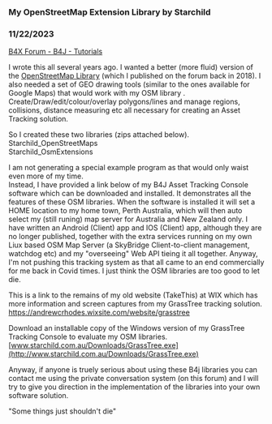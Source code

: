 ### My OpenStreetMap Extension Library by Starchild
### 11/22/2023
[B4X Forum - B4J - Tutorials](https://www.b4x.com/android/forum/threads/157538/)

I wrote this all several years ago. I wanted a better (more fluid) version of the [OpenStreetMap Library](https://www.b4x.com/android/forum/threads/jopenstreetmaps-library.89089/) (which I published on the forum back in 2018). I also needed a set of GEO drawing tools (similar to the ones available for Google Maps) that would work with my OSM library . Create/Draw/edit/colour/overlay polygons/lines and manage regions, collisions, distance measuring etc all necessary for creating an Asset Tracking solution.  
  
So I created these two libraries (zips attached below).  
Starchild\_OpenStreetMaps  
Starchild\_OsmExtensions  
  
I am not generating a special example program as that would only waist even more of my time.  
Instead, I have provided a link below of my B4J Asset Tracking Console software which can be downloaded and installed. It demonstrates all the features of these OSM libraries. When the software is installed it will set a HOME location to my home town, Perth Australia, which will then auto select my (still runing) map server for Australia and New Zealand only. I have written an Android (Client) app and IOS (Client) app, although they are no longer published, together with the extra services running on my own Liux based OSM Map Server (a SkyBridge Client-to-client management, watchdog etc) and my "overseeing" Web API tieing it all together. Anyway, I'm not pushing this tracking system as that all came to an end commercially for me back in Covid times. I just think the OSM libraries are too good to let die.  
  
This is a link to the remains of my old website (TakeThis) at WIX which has more information and screen captures from my GrassTree tracking solution.  
<https://andrewcrhodes.wixsite.com/website/grasstree>  
  
Download an installable copy of the Windows version of my GrassTree Tracking Console to evaluate my OSM libraries.  
[www.starchild.com.au/Downloads/GrassTree.exe](http://www.starchild.com.au/Downloads/GrassTree.exe)  
  
Anyway, if anyone is truely serious about using these B4j libraries you can contact me using the private conversation system (on this forum) and I will try to give you direction in the implementation of the libraries into your own software solution.  
  
"Some things just shouldn't die"